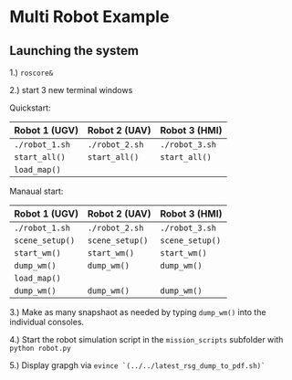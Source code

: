 Multi Robot Example
===================

Launching the system
--------------------

1.) ``roscore&``

2.) start 3 new terminal windows


Quickstart:

|         Robot 1 (UGV)   |       Robot 2 (UAV)  |        Robot 3 (HMI) |
|-------------------------|----------------------|----------------------|
| ``./robot_1.sh``        | ``./robot_2.sh``     | ``./robot_3.sh``     |
| ``start_all()``         | ``start_all()``      | ``start_all()``      |
| ``load_map()``          |                      |                      |

Manaual start:

|         Robot 1 (UGV)   |       Robot 2 (UAV)  |        Robot 3 (HMI) |
|-------------------------|----------------------|----------------------|
| ``./robot_1.sh``        | ``./robot_2.sh``     | ``./robot_3.sh``     |
| ``scene_setup()``       | ``scene_setup()``    | ``scene_setup()``    |
| ``start_wm()``          | ``start_wm()``       | ``start_wm()``       |
| ``dump_wm()``           | ``dump_wm()``        | ``dump_wm()``        |
| ``load_map()``          |                      |                      |
| ``dump_wm()``           | ``dump_wm()``        | ``dump_wm()``        |


3.) Make as many snapshaot as needed by typing ``dump_wm()`` into the individual consoles.

4.) Start the robot simulation script in the ``mission_scripts`` subfolder with `` python robot.py ``

5.) Display grapgh via  `` evince `(../../latest_rsg_dump_to_pdf.sh)` ``
